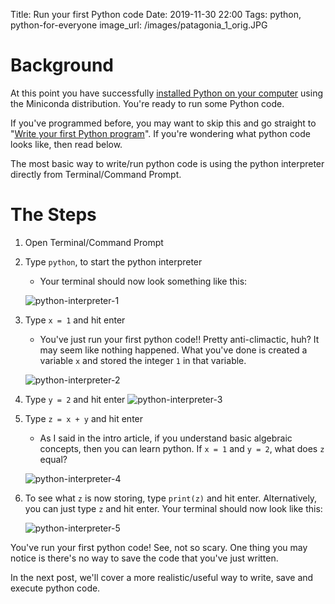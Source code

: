 Title: Run your first Python code
Date: 2019-11-30 22:00
Tags: python, python-for-everyone
image_url: /images/patagonia_1_orig.JPG

# Background
<!-- PELICAN_BEGIN_SUMMARY -->
At this point you have successfully [installed Python on your computer]({filename}install-python-on-your-computer.md) using the Miniconda distribution. You're ready to run some Python code.
<!-- PELICAN_END_SUMMARY -->

If you've programmed before, you may want to skip this and go straight to "[Write your first Python program]({filename}write-your-first-python-program.md)". If you're wondering what python code looks like, then read below.

The most basic way to write/run python code is using the python interpreter directly from Terminal/Command Prompt.

# The Steps

1. Open Terminal/Command Prompt
2. Type `python`, to start the python interpreter
    - Your terminal should now look something like this:

    ![python-interpreter-1]({static}images/run_first_python_interpreter_1.PNG)

3. Type `x = 1` and hit enter
    - You've just run your first python code!! Pretty anti-climactic, huh? It may seem like nothing happened. What you've done is created a variable `x` and stored the integer `1` in that variable.

    ![python-interpreter-2]({static}images/run_first_python_interpreter_2.PNG)

4. Type `y = 2` and hit enter
    ![python-interpreter-3]({static}images/run_first_python_interpreter_3.PNG)

5. Type `z = x + y` and hit enter
    - As I said in the intro article, if you understand basic algebraic concepts, then you can learn python. If `x = 1` and `y = 2`, what does `z` equal?

    ![python-interpreter-4]({static}images/run_first_python_interpreter_4.PNG)

6. To see what `z` is now storing, type `print(z)` and hit enter. Alternatively, you can just type `z` and hit enter. Your terminal should now look like this:

    ![python-interpreter-5]({static}images/run_first_python_interpreter_5.PNG)

You've run your first python code! See, not so scary. One thing you may notice is there's no way to save the code that you've just written.

In the next post, we'll cover a more realistic/useful way to write, save and execute python code.
